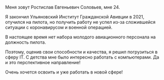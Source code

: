 Меня зовут Ростислав Евгеньевич Соловьев, мне 24.

Я закончил Ульяновский Институт Гражданской Авивции в 2021, отучился на пилота, но получить работу не успел из-за сложившейся ситуации с коронавирусом и военной операцией. 

В настоящее время нет набора молодого авиационного персонала на должность пилота.

Поэтому, оценив свои способности и качества, я решил погрузиться в сферу IT. С детства мне было интересно работать с компьютерами. Да и это перспективное направление!

Очень хочется освоить и уже работать в новой сфере!